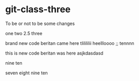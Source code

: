 # git-class-three

To be or not to be
some changes

one
two
2.5
three

brand new code
beritan came here
tlilililii
heellloooo
;;
tennnn

this is new code
beritan was here 
asjkdasdasd

nine 
ten

seven
eight
nine 
ten
